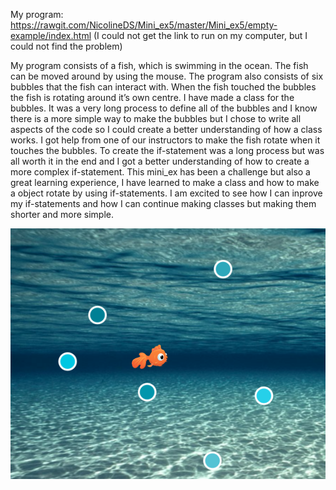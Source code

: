 
My program: https://rawgit.com/NicolineDS/Mini_ex5/master/Mini_ex5/empty-example/index.html
(I could not get the link to run on my computer, but I could not find the problem)

My program consists of a fish, which is swimming in the ocean. The fish can be moved around by using the mouse. The program also consists of six bubbles that the fish can interact with. When the fish touched the bubbles the fish is rotating around it’s own centre.
I have made a class for the bubbles. It was a very long process to define all of the bubbles and I know there is a more simple way to make the bubbles but I chose to write all aspects of the code so I could create a better understanding of how a class works. I got help from one of our instructors to make the fish rotate when it touches the bubbles. To create the if-statement was a long process but was all worth it in the end and I got a better understanding of how to create a more complex if-statement. This mini_ex has been a challenge but also a great learning experience, I have learned to make a class and how to make a object rotate by using if-statements. I am excited to see how I can inprove my if-statements and how I can continue making classes but making them shorter and more simple.

![alt tekst](https://github.com/NicolineDS/Mini_ex5/blob/master/Goldfish.png?raw=true)
